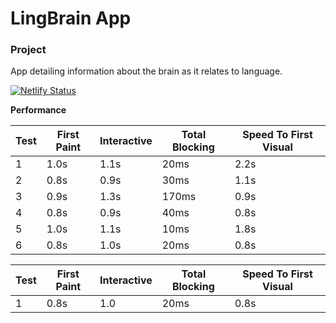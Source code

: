 # LingBrain App

### Project

App detailing information about the brain as it relates to language.

[![Netlify Status](https://api.netlify.com/api/v1/badges/96c5c5be-a3f8-46f8-8650-cd6a74f14ab6/deploy-status)](https://app.netlify.com/sites/ling-brain-app/deploys)

**Performance**

|Test|First Paint|Interactive|Total Blocking|Speed To First Visual|
|--|--|--|--|--|
|1|1.0s|1.1s|20ms|2.2s|
|2|0.8s|0.9s|30ms|1.1s|
|3|0.9s|1.3s|170ms|0.9s|
|4|0.8s|0.9s|40ms|0.8s|
|5|1.0s|1.1s|10ms|1.8s|
|6|0.8s|1.0s|20ms|0.8s|

|Test|First Paint|Interactive|Total Blocking|Speed To First Visual|
|--|--|--|--|--|
|1|0.8s|1.0|20ms|0.8s|